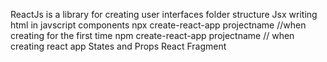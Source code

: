 ReactJs is a library for creating user interfaces
folder structure
Jsx     writing html in javscript
components
npx create-react-app projectname      //when creating for the first time
npm create-react-app projectname      // when creating react app 
States and Props
React Fragment
